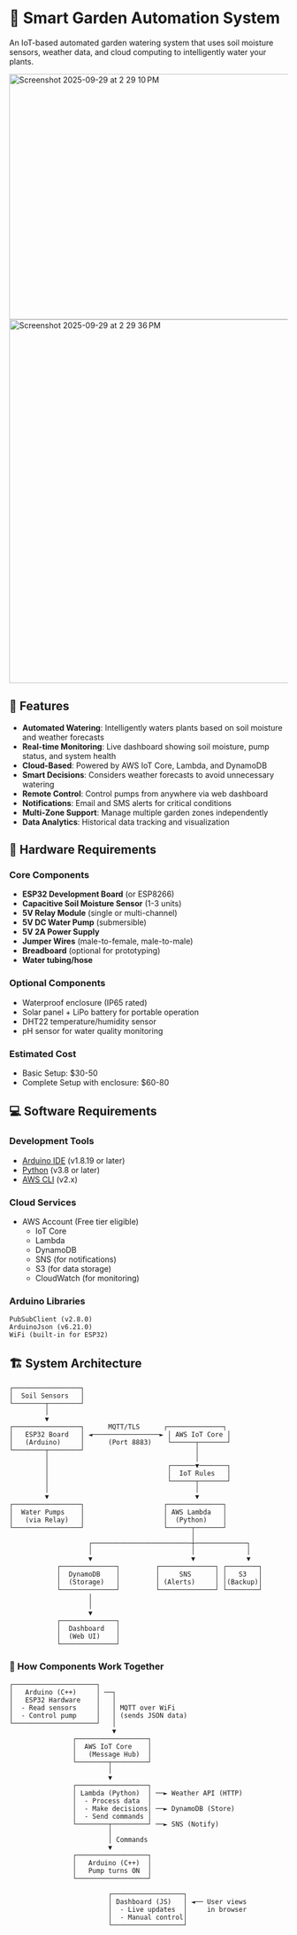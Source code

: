 
# 🌱 Smart Garden Automation System

An IoT-based automated garden watering system that uses soil moisture sensors, weather data, and cloud computing to intelligently water your plants.

<img width="806" height="443" alt="Screenshot 2025-09-29 at 2 29 10 PM" src="https://github.com/user-attachments/assets/ebfb7930-0881-4c67-ab2b-7957333de1d2" />

<img width="802" height="656" alt="Screenshot 2025-09-29 at 2 29 36 PM" src="https://github.com/user-attachments/assets/d7b2ecbf-2cab-46da-96eb-2d9c8f1f6765" />




## 🎯 Features

- **Automated Watering**: Intelligently waters plants based on soil moisture and weather forecasts
- **Real-time Monitoring**: Live dashboard showing soil moisture, pump status, and system health
- **Cloud-Based**: Powered by AWS IoT Core, Lambda, and DynamoDB
- **Smart Decisions**: Considers weather forecasts to avoid unnecessary watering
- **Remote Control**: Control pumps from anywhere via web dashboard
- **Notifications**: Email and SMS alerts for critical conditions
- **Multi-Zone Support**: Manage multiple garden zones independently
- **Data Analytics**: Historical data tracking and visualization


## 🔧 Hardware Requirements

### Core Components
- **ESP32 Development Board** (or ESP8266)
- **Capacitive Soil Moisture Sensor** (1-3 units)
- **5V Relay Module** (single or multi-channel)
- **5V DC Water Pump** (submersible)
- **5V 2A Power Supply**
- **Jumper Wires** (male-to-female, male-to-male)
- **Breadboard** (optional for prototyping)
- **Water tubing/hose**

### Optional Components
- Waterproof enclosure (IP65 rated)
- Solar panel + LiPo battery for portable operation
- DHT22 temperature/humidity sensor
- pH sensor for water quality monitoring

### Estimated Cost
- Basic Setup: $30-50
- Complete Setup with enclosure: $60-80

## 💻 Software Requirements

### Development Tools
- [Arduino IDE](https://www.arduino.cc/en/software) (v1.8.19 or later)
- [Python](https://www.python.org/) (v3.8 or later)
- [AWS CLI](https://aws.amazon.com/cli/) (v2.x)

### Cloud Services
- AWS Account (Free tier eligible)
  - IoT Core
  - Lambda
  - DynamoDB
  - SNS (for notifications)
  - S3 (for data storage)
  - CloudWatch (for monitoring)

### Arduino Libraries
```
PubSubClient (v2.8.0)
ArduinoJson (v6.21.0)
WiFi (built-in for ESP32)
```

## 🏗️ System Architecture

```
┌─────────────────┐
│  Soil Sensors   │
└────────┬────────┘
         │
         ▼
┌─────────────────┐      MQTT/TLS      ┌──────────────┐
│   ESP32 Board   │ ◄─────────────────► │ AWS IoT Core │
│   (Arduino)     │      (Port 8883)    └──────┬───────┘
└────────┬────────┘                            │
         │                                     │
         │                              ┌──────▼───────┐
         │                              │  IoT Rules   │
         │                              └──────┬───────┘
         │                                     │
         ▼                                     ▼
┌─────────────────┐                    ┌──────────────┐
│  Water Pumps    │                    │ AWS Lambda   │
│   (via Relay)   │                    │  (Python)    │
└─────────────────┘                    └──────┬───────┘
                                              │
                    ┌─────────────────────────┼─────────────┐
                    │                         │             │
                    ▼                         ▼             ▼
            ┌──────────────┐         ┌──────────────┐ ┌────────┐
            │  DynamoDB    │         │     SNS      │ │   S3   │
            │  (Storage)   │         │ (Alerts)     │ │(Backup)│
            └──────────────┘         └──────────────┘ └────────┘
                    │
                    │
                    ▼
            ┌──────────────┐
            │  Dashboard   │
            │  (Web UI)    │
            └──────────────┘
```


### 🔄 How Components Work Together

```
┌─────────────────────┐
│   Arduino (C++)     │ ──┐
│   ESP32 Hardware    │   │
│  - Read sensors     │   │ MQTT over WiFi
│  - Control pump     │   │ (sends JSON data)
└─────────────────────┘   │
                          ▼
                ┌──────────────────┐
                │  AWS IoT Core    │
                │   (Message Hub)  │
                └────────┬─────────┘
                         │
                         ▼
                ┌──────────────────┐
                │ Lambda (Python)  │ ──► Weather API (HTTP)
                │  - Process data  │
                │  - Make decisions│ ──► DynamoDB (Store)
                │  - Send commands │
                └────────┬─────────┘ ──► SNS (Notify)
                         │
                         │ Commands
                         ▼
                ┌──────────────────┐
                │   Arduino (C++)  │
                │   Pump turns ON  │
                └──────────────────┘

                         ┌──────────────────┐
                         │ Dashboard (JS)   │ ◄── User views
                         │  - Live updates  │     in browser
                         │  - Manual control│
                         └──────────────────┘
```
